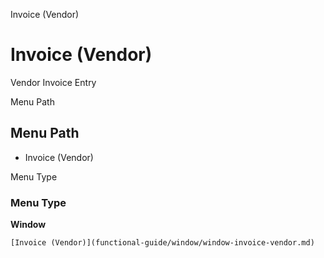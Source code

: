 
Invoice (Vendor)
# Invoice (Vendor)


Vendor Invoice Entry

Menu Path
## Menu Path



- Invoice (Vendor)

Menu Type
### Menu Type

**Window**


```
[Invoice (Vendor)](functional-guide/window/window-invoice-vendor.md)
```
